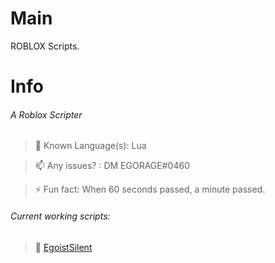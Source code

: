 # Main
ROBLOX Scripts.

# Info

###### A Roblox Scripter

> 🌱 Known Language(s): Lua

> 📫 Any issues? : DM EGORAGE#0460

> ⚡ Fun fact: When 60 seconds passed, a minute passed.

###### Current working scripts:

> 🔭 [EgoistSilent](https://github.com/EgoistRBLX/Main/blob/main/EgoistSilent)




